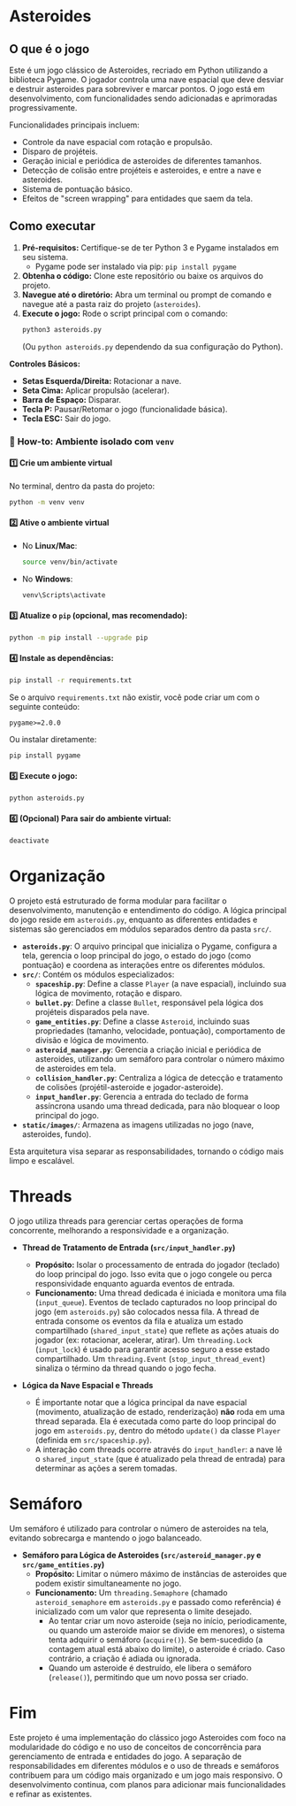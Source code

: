# Asteroides

## O que é o jogo

Este é um jogo clássico de Asteroides, recriado em Python utilizando a biblioteca Pygame. O jogador controla uma nave espacial que deve desviar e destruir asteroides para sobreviver e marcar pontos. O jogo está em desenvolvimento, com funcionalidades sendo adicionadas e aprimoradas progressivamente.

Funcionalidades principais incluem:
- Controle da nave espacial com rotação e propulsão.
- Disparo de projéteis.
- Geração inicial e periódica de asteroides de diferentes tamanhos.
- Detecção de colisão entre projéteis e asteroides, e entre a nave e asteroides.
- Sistema de pontuação básico.
- Efeitos de "screen wrapping" para entidades que saem da tela.


## Como executar

1.  **Pré-requisitos:** Certifique-se de ter Python 3 e Pygame instalados em seu sistema.
    *   Pygame pode ser instalado via pip: `pip install pygame`
2.  **Obtenha o código:** Clone este repositório ou baixe os arquivos do projeto.
3.  **Navegue até o diretório:** Abra um terminal ou prompt de comando e navegue até a pasta raiz do projeto (`asteroides`).
4.  **Execute o jogo:** Rode o script principal com o comando:
    ```bash
    python3 asteroids.py
    ```
    (Ou `python asteroids.py` dependendo da sua configuração do Python).

**Controles Básicos:**
- **Setas Esquerda/Direita:** Rotacionar a nave.
- **Seta Cima:** Aplicar propulsão (acelerar).
- **Barra de Espaço:** Disparar.
- **Tecla P:** Pausar/Retomar o jogo (funcionalidade básica).
- **Tecla ESC:** Sair do jogo.

### 🚀 **How-to: Ambiente isolado com `venv`**

#### 1️⃣ Crie um ambiente virtual

No terminal, dentro da pasta do projeto:

```bash
python -m venv venv
```

#### 2️⃣ Ative o ambiente virtual

* No **Linux/Mac**:

  ```bash
  source venv/bin/activate
  ```
* No **Windows**:

  ```cmd
  venv\Scripts\activate
  ```

#### 3️⃣ Atualize o `pip` (opcional, mas recomendado):

```bash
python -m pip install --upgrade pip
```

#### 4️⃣ Instale as dependências:

```bash
pip install -r requirements.txt
```

Se o arquivo `requirements.txt` não existir, você pode criar um com o seguinte conteúdo:

```
pygame>=2.0.0
```

Ou instalar diretamente:

```bash
pip install pygame
```

#### 5️⃣ Execute o jogo:

```bash
python asteroids.py
```

#### 6️⃣ (Opcional) Para sair do ambiente virtual:

```bash
deactivate
```

# Organização

O projeto está estruturado de forma modular para facilitar o desenvolvimento, manutenção e entendimento do código. A lógica principal do jogo reside em `asteroids.py`, enquanto as diferentes entidades e sistemas são gerenciados em módulos separados dentro da pasta `src/`.

*   **`asteroids.py`**: O arquivo principal que inicializa o Pygame, configura a tela, gerencia o loop principal do jogo, o estado do jogo (como pontuação) e coordena as interações entre os diferentes módulos.
*   **`src/`**: Contém os módulos especializados:
    *   **`spaceship.py`**: Define a classe `Player` (a nave espacial), incluindo sua lógica de movimento, rotação e disparo.
    *   **`bullet.py`**: Define a classe `Bullet`, responsável pela lógica dos projéteis disparados pela nave.
    *   **`game_entities.py`**: Define a classe `Asteroid`, incluindo suas propriedades (tamanho, velocidade, pontuação), comportamento de divisão e lógica de movimento.
    *   **`asteroid_manager.py`**: Gerencia a criação inicial e periódica de asteroides, utilizando um semáforo para controlar o número máximo de asteroides em tela.
    *   **`collision_handler.py`**: Centraliza a lógica de detecção e tratamento de colisões (projétil-asteroide e jogador-asteroide).
    *   **`input_handler.py`**: Gerencia a entrada do teclado de forma assíncrona usando uma thread dedicada, para não bloquear o loop principal do jogo.
*   **`static/images/`**: Armazena as imagens utilizadas no jogo (nave, asteroides, fundo).

Esta arquitetura visa separar as responsabilidades, tornando o código mais limpo e escalável.

# Threads

O jogo utiliza threads para gerenciar certas operações de forma concorrente, melhorando a responsividade e a organização.

*   **Thread de Tratamento de Entrada (`src/input_handler.py`)**
    - **Propósito:** Isolar o processamento de entrada do jogador (teclado) do loop principal do jogo. Isso evita que o jogo congele ou perca responsividade enquanto aguarda eventos de entrada.
    - **Funcionamento:** Uma thread dedicada é iniciada e monitora uma fila (`input_queue`). Eventos de teclado capturados no loop principal do jogo (em `asteroids.py`) são colocados nessa fila. A thread de entrada consome os eventos da fila e atualiza um estado compartilhado (`shared_input_state`) que reflete as ações atuais do jogador (ex: rotacionar, acelerar, atirar). Um `threading.Lock` (`input_lock`) é usado para garantir acesso seguro a esse estado compartilhado. Um `threading.Event` (`stop_input_thread_event`) sinaliza o término da thread quando o jogo fecha.

*   **Lógica da Nave Espacial e Threads**
    - É importante notar que a lógica principal da nave espacial (movimento, atualização de estado, renderização) **não** roda em uma thread separada. Ela é executada como parte do loop principal do jogo em `asteroids.py`, dentro do método `update()` da classe `Player` (definida em `src/spaceship.py`).
    - A interação com threads ocorre através do `input_handler`: a nave lê o `shared_input_state` (que é atualizado pela thread de entrada) para determinar as ações a serem tomadas.

# Semáforo

Um semáforo é utilizado para controlar o número de asteroides na tela, evitando sobrecarga e mantendo o jogo balanceado.

*   **Semáforo para Lógica de Asteroides (`src/asteroid_manager.py` e `src/game_entities.py`)**
    - **Propósito:** Limitar o número máximo de instâncias de asteroides que podem existir simultaneamente no jogo.
    - **Funcionamento:** Um `threading.Semaphore` (chamado `asteroid_semaphore` em `asteroids.py` e passado como referência) é inicializado com um valor que representa o limite desejado. 
        - Ao tentar criar um novo asteroide (seja no início, periodicamente, ou quando um asteroide maior se divide em menores), o sistema tenta adquirir o semáforo (`acquire()`). Se bem-sucedido (a contagem atual está abaixo do limite), o asteroide é criado. Caso contrário, a criação é adiada ou ignorada.
        - Quando um asteroide é destruído, ele libera o semáforo (`release()`), permitindo que um novo possa ser criado.

# Fim

Este projeto é uma implementação do clássico jogo Asteroides com foco na modularidade do código e no uso de conceitos de concorrência para gerenciamento de entrada e entidades do jogo. A separação de responsabilidades em diferentes módulos e o uso de threads e semáforos contribuem para um código mais organizado e um jogo mais responsivo. O desenvolvimento continua, com planos para adicionar mais funcionalidades e refinar as existentes.
